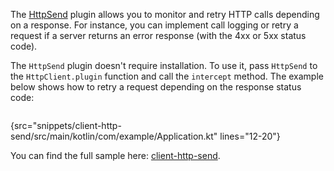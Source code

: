 [//]: # (title: Intercepting requests using HttpSend)

<tldr>
<var name="example_name" value="client-http-send"/>
<include from="lib.topic" element-id="download_example"/>
</tldr>


The [HttpSend](https://api.ktor.io/ktor-client/ktor-client-core/io.ktor.client.plugins/-http-send/index.html) plugin allows you to monitor and retry HTTP calls depending on a response. For instance, you can implement call logging or retry a request if a server returns an error response (with the 4xx or 5xx status code).

The `HttpSend` plugin doesn't require installation. To use it, pass `HttpSend` to the `HttpClient.plugin` function and call the `intercept` method. The example below shows how to retry a request depending on the response status code:

```kotlin
```
{src="snippets/client-http-send/src/main/kotlin/com/example/Application.kt" lines="12-20"}

You can find the full sample here: [client-http-send](https://github.com/ktorio/ktor-documentation/tree/%ktor_version%/codeSnippets/snippets/client-http-send).

